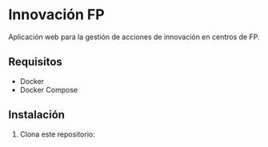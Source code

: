 # Innovación FP

Aplicación web para la gestión de acciones de innovación en centros de FP.

## Requisitos

- Docker
- Docker Compose

## Instalación

1. Clona este repositorio:
